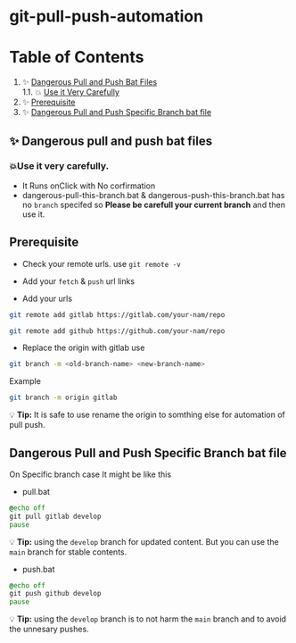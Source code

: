 # git-pull-push-automation

# Table of Contents

1. ✨ [Dangerous Pull and Push Bat Files](#dangerous-pull-and-push-bat-files)  
   1.1. 💥 [Use it Very Carefully](#use-it-very-carefully) 
2. ✨ [Prerequisite](#prerequisite)  
3. ✨ [Dangerous Pull and Push Specific Branch bat file](#Dangerous-Pull-and-Push-Specific-Branch-bat-file)

## ✨ Dangerous pull and push bat files
### 💥Use it very carefully. 
- It Runs onClick with No corfirmation
- dangerous-pull-this-branch.bat & dangerous-push-this-branch.bat has no `branch` specifed so **Please be carefull your current branch** and then use it.

## Prerequisite
- Check your remote urls. use `git remote -v`
    
- Add your `fetch` & `push` url links
   
- Add your urls 
~~~bash
git remote add gitlab https://gitlab.com/your-nam/repo
~~~   
~~~bash
git remote add github https://github.com/your-nam/repo
~~~ 

- Replace the origin with gitlab use
~~~bash
git branch -m <old-branch-name> <new-branch-name>
~~~
Example
~~~bash
git branch -m origin gitlab
~~~
💡 **Tip:** It is safe to use rename the origin to somthing else for automation of pull push.


## Dangerous Pull and Push Specific Branch bat file
On Specific branch case It might be like this
- pull.bat
```bat
@echo off 
git pull gitlab develop
pause
```
💡 **Tip:** using the `develop` branch for updated content. But you can use the `main` branch for stable contents.

- push.bat
```bat
@echo off 
git push github develop
pause
```

💡 **Tip:** using the `develop` branch is to not harm the `main` branch and to avoid the unnesary pushes.
